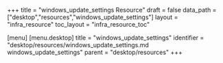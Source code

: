 +++
title = "windows_update_settings Resource"
draft = false
data_path = ["desktop","resources","windows_update_settings"]
layout = "infra_resource"
toc_layout = "infra_resource_toc"

[menu]
  [menu.desktop]
    title = "windows_update_settings"
    identifier = "desktop/resources/windows_update_settings.md windows_update_settings"
    parent = "desktop/resources"
+++

<!-- The contents of this page are automatically generated from the windows_update_settings.yaml file in the data/desktop/resources directory. -->

